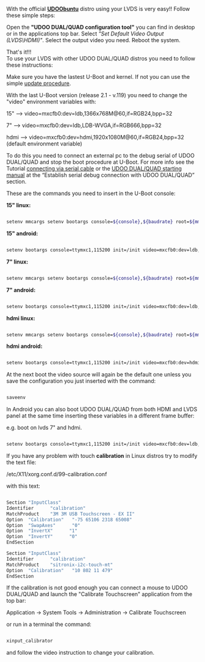 With the official <a href="https://www.udoo.org/downloads/" title="Download section"><strong>UDOObuntu</strong></a> distro using your LVDS is very easy!! Follow these simple steps:

Open the <strong>"UDOO DUAL/QUAD configuration tool"</strong> you can find in desktop or in the applications top bar.
Select <em>"Set Default Video Output (LVDS\HDMI)"</em>.
Select the output video you need.
Reboot the system.

That's it!!!
</br>
To use your LVDS with other UDOO DUAL/QUAD distros you need to follow these instructions:

Make sure you have the lastest U-Boot and kernel. If not you can use the simple <a href="/docs/Advanced_Setup/UDOO_Kernel_Update_Procedure" title="udooupdate" target="_blank">update procedure</a>.

With the last U-Boot version (release 2.1 - v.119) you need to change the "video" environment variables with:

15" --&gt; video=mxcfb0:dev=ldb,1366x768M@60,if=RGB24,bpp=32

7" --&gt; video=mxcfb0:dev=ldb,LDB-WVGA,if=RGB666,bpp=32

hdmi --&gt; video=mxcfb0:dev=hdmi,1920x1080M@60,if=RGB24,bpp=32 (default environment variable)

To do this you need to connect an external pc to the debug serial of UDOO DUAL/QUAD and stop the boot procedure at U-Boot. For more info see the Tutorial <a href="/docs/Connecting%20UDOO/Connecting_Via_Serial_Cable" title="Connecting via serial cable">connecting via serial cable</a> or the <a title="UDOO Manual" href="http://udoo.org/download/files/Documents/UDOO_Starting_Manual_beta0.4_11_28_2013.pdf" target="_blank">UDOO DUAL/QUAD starting manual</a> at the “Establish serial debug connection with UDOO DUAL/QUAD” section.

These are the commands you need to insert in the U-Boot console:
&nbsp;



<strong>15" linux:</strong>

```bash

setenv mmcargs setenv bootargs console=${console},${baudrate} root=${mmcroot} ${hdmi_patch} fbmem=24M video=mxcfb0:dev=ldb,LDB-WXGA,if=RGB24,bpp=32

```

<strong>15" android:</strong>

```bash

setenv bootargs console=ttymxc1,115200 init=/init video=mxcfb0:dev=ldb,1366x768M@60,if=RGB24,bpp=32 video=mxcfb1:off video=mxcfb2:off fbmem=28M vmalloc=400M androidboot.console=ttymxc1 androidboot.hardware=freescale mem=1024M

```


<strong>7" linux:</strong>

```bash

setenv mmcargs setenv bootargs console=${console},${baudrate} root=${mmcroot} ${hdmi_patch} fbmem=24M video=mxcfb0:dev=ldb,LDB-WVGA,if=RGB666,bpp=32

```


<strong>7" android:</strong>


```bash

setenv bootargs console=ttymxc1,115200 init=/init video=mxcfb0:dev=ldb,LDB-WVGA,if=RGB666,bpp=32 video=mxcfb1:off video=mxcfb2:off fbmem=28M vmalloc=400M androidboot.console=ttymxc1 androidboot.hardware=freescale mem=1024M

```

<strong>hdmi linux:</strong>

```bash

setenv mmcargs setenv bootargs console=${console},${baudrate} root=${mmcroot} ${hdmi_patch} fbmem=24M video=mxcfb0:dev=hdmi,1920x1080M@60,bpp=32

```


<strong>hdmi android:</strong>

```bash

setenv bootargs console=ttymxc1,115200 init=/init video=mxcfb0:dev=hdmi,1920x1080M@60,if=RGB24,bpp=32 video=mxcfb1:off video=mxcfb2:off fbmem=28M vmalloc=400M androidboot.console=ttymxc1 androidboot.hardware=freescale mem=1024M

```


At the next boot the video source will again be the default one unless you save the configuration you just inserted with the command:


```bash

saveenv

```

In Android you can also boot UDOO DUAL/QUAD from both HDMI and LVDS panel at the same time inserting these variables in a different frame buffer:

e.g. boot on lvds 7" and hdmi.

```bash

setenv bootargs console=ttymxc1,115200 init=/init video=mxcfb0:dev=ldb,LDB-WVGA,if=RGB666,bpp=32 video=mxcfb1:dev=hdmi,1920x1080M@60,if=RGB24,bpp=32 video=mxcfb2:off fbmem=28M vmalloc=400M androidboot.console=ttymxc1 androidboot.hardware=freescale mem=1024M

```

If you have any problem with touch <strong>calibration</strong> in Linux distros try to modify the text file:

/etc/X11/xorg.conf.d/99-calibration.conf

with this text:

```bash

Section "InputClass"
Identifier      "calibration"
MatchProduct    "3M 3M USB Touchscreen - EX II"
Option  "Calibration"   "-75 65106 2318 65008"
Option  "SwapAxes"      "0"
Option  "InvertX"      "1"
Option  "InvertY"      "0"
EndSection

Section "InputClass"
Identifier      "calibration"
MatchProduct    "sitronix-i2c-touch-mt"
Option  "Calibration"   "10 802 11 479"
EndSection

```

If the calibration is not good enough you can connect a mouse to UDOO DUAL/QUAD and launch the "Calibrate Touchscreen" application from the top bar:

Application -> System Tools -> Administration -> Calibrate Touchscreen

or run in a terminal the command:

```bash

xinput_calibrator

```

and follow the video instruction to change your calibration.